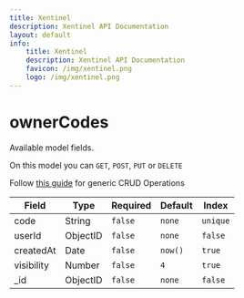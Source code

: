 ```yaml
---
title: Xentinel
description: Xentinel API Documentation
layout: default
info:
    title: Xentinel
    description: Xentinel API Documentation
    favicon: /img/xentinel.png
    logo: /img/xentinel.png
---
```

# ownerCodes

Available model fields.

On this model you can `GET`, `POST`, `PUT` or `DELETE`

Follow [this guide](/xentinel/crud) for generic CRUD Operations

|Field|Type|Required|Default|Index|
|---|---|---|---|---|
|code|String|`false`|`none`|`unique`|
|userId|ObjectID|`false`|`none`|`false`|
|createdAt|Date|`false`|`now() `|`true`|
|visibility|Number|`false`|`4`|`true`|
|_id|ObjectID|`false`|`none`|`false`|
